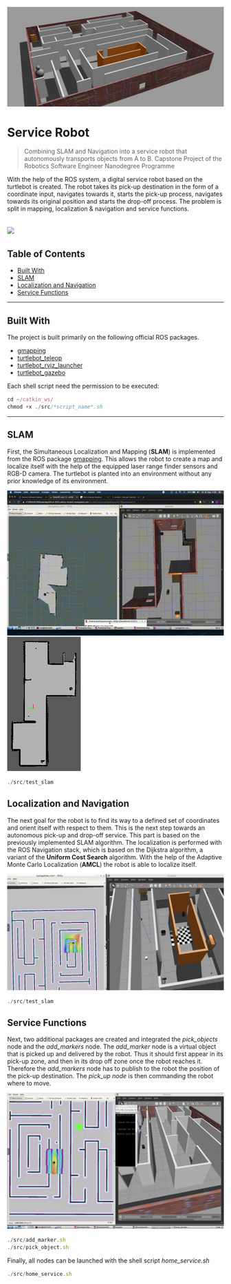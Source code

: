 ![](/images/world.jpg?raw=false)

# Service Robot

> Combining SLAM and Navigation into a service robot that autonomously transports objects from A to B.
> Capstone Project of the Robotics Software Engineer Nanodegree Programme

With the help of the ROS system, a digital service robot based on the turtlebot is created. The robot takes its pick-up destination in the form of a coordinate input, navigates towards it, starts the pick-up process, navigates towards its original position and starts the drop-off process. The problem is split in mapping, localization & navigation and service functions.

![](/images/PickupDropoff.gif)
---

## Table of Contents
- [Built With](#built-with)
- [SLAM](#slam)
- [Localization and Navigation](#localization-and-navigation)
- [Service Functions](#service-functions)

---

## Built With
The project is built primarily on the following official ROS packages. 

- [gmapping](http://wiki.ros.org/turtlebot_teleop)
- [turtlebot_teleop](http://wiki.ros.org/turtlebot_teleop)
- [turtlebot_rviz_launcher](http://wiki.ros.org/turtlebot_rviz_launchers)
- [turtlebot_gazebo](wiki.ros.org/turtlebot_gazebo)

Each shell script need the permission to be executed:

```javascript
cd ~/catkin_ws/
chmod +x ./src/*script_name*.sh
```
---

## SLAM
First, the Simultaneous Localization and Mapping (**SLAM**) is implemented from the ROS package [gmapping](http://wiki.ros.org/gmapping). This allows the robot to create a map and localize itself with the help of the equipped laser range finder sensors and RGB-D camera. The turtlebot is planted into an environment without any prior knowledge of its environment.

![](/images/SLAM.gif) ![](/images/2dmap.png?raw=false)
<!--![](/images/smallWorld.jpg?raw=false)-->


```javascript
./src/test_slam
```

## Localization and Navigation
The next goal for the robot is to find its way to a defined set of coordinates and orient itself with respect to them. This is the next step towards an autonomous pick-up and drop-off service. This part is based on the previously implemented SLAM algorithm. The localization is performed with the ROS Navigation stack, which is based on the Dijkstra algorithm, a variant of the **Uniform Cost Search** algorithm. With the help of the Adaptive Monte Carlo Localization (**AMCL**) the robot is able to localize itself.

![](/images/Localization.png?raw=false)

```javascript
./src/test_slam
```

## Service Functions

Next, two additional packages are created and integrated the *pick_objects* node and the *add_markers* node. The *add_marker* node is a virtual object that is picked up and delivered by the robot. Thus it should first appear in its pick-up zone, and then in its drop off zone once the robot reaches it. Therefore the *add_markers* node has to publish to the robot the position of the pick-up destination. The *pick_up node* is then commanding the robot where to move.

![](/images/add_marker_pick_up.png?raw=false)

```javascript
./src/add_marker.sh
./src/pick_object.sh
```

Finally, all nodes can be launched with the shell script *home_service.sh*

```javascript
./src/home_service.sh
```
